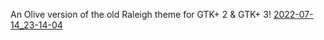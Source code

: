 An Olive version of the old Raleigh theme for GTK+ 2 &amp; GTK+ 3!
[2022-07-14_23-14-04](https://github.com/Aalexeey/gtk-theme-raleigholive/blob/main/2022-07-14_23-14-04.png)
